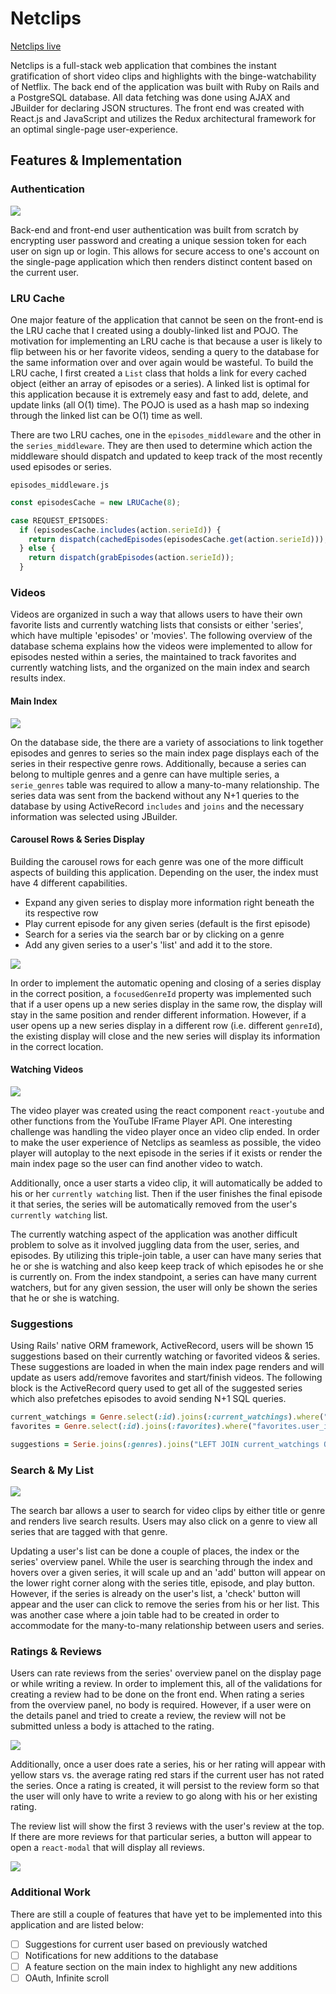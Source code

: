 # Netclips

[Netclips live][heroku]

[heroku]: http://netclips.herokuapp.com/

Netclips is a full-stack web application that combines the instant gratification of short video clips and highlights with the binge-watchability of Netflix. The back end of the application was built with Ruby on Rails and a PostgreSQL database. All data fetching was done using AJAX and JBuilder for declaring JSON structures. The front end was created with React.js and JavaScript and utilizes the Redux architectural framework for an optimal single-page user-experience.

## Features & Implementation

### Authentication

  <img src="./docs/screenshots/sign-in.png" />

  Back-end and front-end user authentication was built from scratch by encrypting user password and creating a unique session token for each user on sign up or login. This allows for secure access to one's account on the single-page application which then renders distinct content based on the current user.

### LRU Cache

  One major feature of the application that cannot be seen on the front-end is the LRU cache that I created using a doubly-linked list and POJO. The motivation for implementing an LRU cache is that because a user is likely to flip between his or her favorite videos, sending a query to the database for the same information over and over again would be wasteful.
  To build the LRU cache, I first created a `List` class that holds a link for every cached object (either an array of episodes or a series). A linked list is optimal for this application because it is extremely easy and fast to add, delete, and update links (all O(1) time). The POJO is used as a hash map so indexing through the linked list can be O(1) time as well.

  There are two LRU caches, one in the `episodes_middleware` and the other in the `series_middleware`. They are then used to determine which action the middleware should dispatch and updated to keep track of the most recently used episodes or series.

  `episodes_middleware.js`

  ```javascript
  const episodesCache = new LRUCache(8);

  case REQUEST_EPISODES:
    if (episodesCache.includes(action.serieId)) {
      return dispatch(cachedEpisodes(episodesCache.get(action.serieId)));
    } else {
      return dispatch(grabEpisodes(action.serieId));
    }
  ```

### Videos

  Videos are organized in such a way that allows users to have their own favorite lists and currently watching lists that consists or either 'series', which have multiple 'episodes' or 'movies'. The following overview of the database schema explains how the videos were implemented to allow for episodes nested within a series, the maintained to track favorites and currently watching lists, and the organized on the main index and search results index.

#### Main Index

  <img src="./docs/screenshots/main-index.png" />

  On the database side, the there are a variety of associations to link together episodes and genres to series so the main index page displays each of the series in their respective genre rows. Additionally, because a series can belong to multiple genres and a genre can have multiple series, a `serie_genres` table was required to allow a many-to-many relationship.
  The series data was sent from the backend without any N+1 queries to the database by using ActiveRecord `includes` and `joins` and the necessary information was selected using JBuilder.

#### Carousel Rows & Series Display

  Building the carousel rows for each genre was one of the more difficult aspects of building this application. Depending on the user, the index must have 4 different capabilities.
  - Expand any given series to display more information right beneath the its respective row
  - Play current episode for any given series (default is the first episode)
  - Search for a series via the search bar or by clicking on a genre
  - Add any given series to a user's 'list' and add it to the store.

  <img src="./docs/screenshots/serie-display-overview.png" />

  In order to implement the automatic opening and closing of a series display in the correct position, a `focusedGenreId` property was implemented such that if a user opens up a new series display in the same row, the display will stay in the same position and render different information. However, if a user opens up a new series display in a different row (i.e. different `genreId`), the existing display will close and the new series will display its information in the correct location.

#### Watching Videos

  <img src="./docs/screenshots/video-player.png" />

  The video player was created using the react component `react-youtube` and other functions from the YouTube IFrame Player API. One interesting challenge was handling the video player once an video clip ended. In order to make the user experience of Netclips as seamless as possible, the video player will autoplay to the next episode in the series if it exists or render the main index page so the user can find another video to watch.

  Additionally, once a user starts a video clip, it will automatically be added to his or her `currently watching` list. Then if the user finishes the final episode it that series, the series will be automatically removed from the user's `currently watching` list.

  The currently watching aspect of the application was another difficult problem to solve as it involved juggling data from the user, series, and episodes. By utilizing this triple-join table, a user can have many series that he or she is watching and also keep keep track of which episodes he or she is currently on. From the index standpoint, a series can have many current watchers, but for any given session, the user will only be shown the series that he or she is watching.

### Suggestions

  Using Rails' native ORM framework, ActiveRecord, users will be shown 15 suggestions based on their currently watching or favorited videos & series. These suggestions are loaded in when the main index page renders and will update as users add/remove favorites and start/finish videos. The following block is the ActiveRecord query used to get all of the suggested series which also prefetches episodes to avoid sending N+1 SQL queries.

```Ruby
current_watchings = Genre.select(:id).joins(:current_watchings).where("current_watchings.user_id = ?", user.id)
favorites = Genre.select(:id).joins(:favorites).where("favorites.user_id = ?", user.id)

suggestions = Serie.joins(:genres).joins("LEFT JOIN current_watchings ON current_watchings.serie_id = series.id").includes(:episodes, :current_watchings).where("current_watchings.serie_id IS NULL").where("genre_id IN (?) OR genre_id IN (?)", current_watchings, favorites)
```

### Search & My List

  <img src="./docs/screenshots/genre-search.png" />

  The search bar allows a user to search for video clips by either title or genre and renders live search results. Users may also click on a genre to view all series that are tagged with that genre.

  Updating a user's list can be done a couple of places, the index or the series' overview panel. While the user is searching through the index and hovers over a given series, it will scale up and an 'add' button will appear on the lower right corner along with the series title, episode, and play button. However, if the series is already on the user's list, a 'check' button will appear and the user can click to remove the series from his or her list. This was another case where a join table had to be created in order to accommodate for the many-to-many relationship between users and series.

### Ratings & Reviews

  Users can rate reviews from the series' overview panel on the display page or while writing a review. In order to implement this, all of the validations for creating a review had to be done on the front end. When rating a series from the overview panel, no body is required. However, if a user were on the details panel and tried to create a review, the review will not be submitted unless a body is attached to the rating.

  <img src="./docs/screenshots/review-form.png" />

  Additionally, once a user does rate a series, his or her rating will appear with yellow stars vs. the average rating red stars if the current user has not rated the series. Once a rating is created, it will persist to the review form so that the user will only have to write a review to go along with his or her existing rating.

  The review list will show the first 3 reviews with the user's review at the top. If there are more reviews for that particular series, a button will appear to open a `react-modal` that will display all reviews.

  <img src="./docs/screenshots/review-modal.png" />

### Additional Work

  There are still a couple of features that have yet to be implemented into this application and are listed below:

  - [ ] Suggestions for current user based on previously watched
  - [ ] Notifications for new additions to the database
  - [ ] A feature section on the main index to highlight any new additions
  - [ ] OAuth, Infinite scroll
